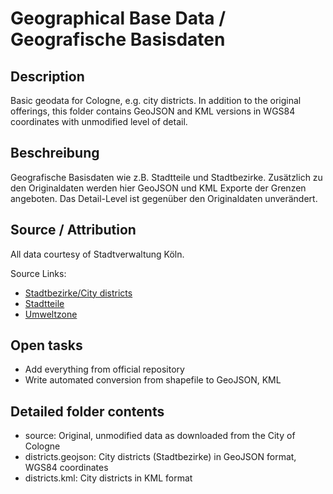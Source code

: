 Geographical Base Data / Geografische Basisdaten
================================================

## Description

Basic geodata for Cologne, e.g. city districts. In addition to the original offerings,
this folder contains GeoJSON and KML versions in WGS84 coordinates with unmodified level
of detail.


## Beschreibung

Geografische Basisdaten wie z.B. Stadtteile und Stadtbezirke. Zusätzlich zu den Originaldaten
werden hier GeoJSON und KML Exporte der Grenzen angeboten. Das Detail-Level ist gegenüber
den Originaldaten unverändert.


## Source / Attribution

All data courtesy of Stadtverwaltung Köln.

Source Links:

* [Stadtbezirke/City districts](http://www.offenedaten-koeln.de/offene-daten/?did=14)
* [Stadtteile](http://www.offenedaten-koeln.de/offene-daten/?did=15)
* [Umweltzone](http://www.offenedaten-koeln.de/offene-daten/?did=31)

## Open tasks

* Add everything from official repository
* Write automated conversion from shapefile to GeoJSON, KML


## Detailed folder contents

* source: Original, unmodified data as downloaded from the City of Cologne
* districts.geojson: City districts (Stadtbezirke) in GeoJSON format, WGS84 coordinates
* districts.kml: City districts in KML format
